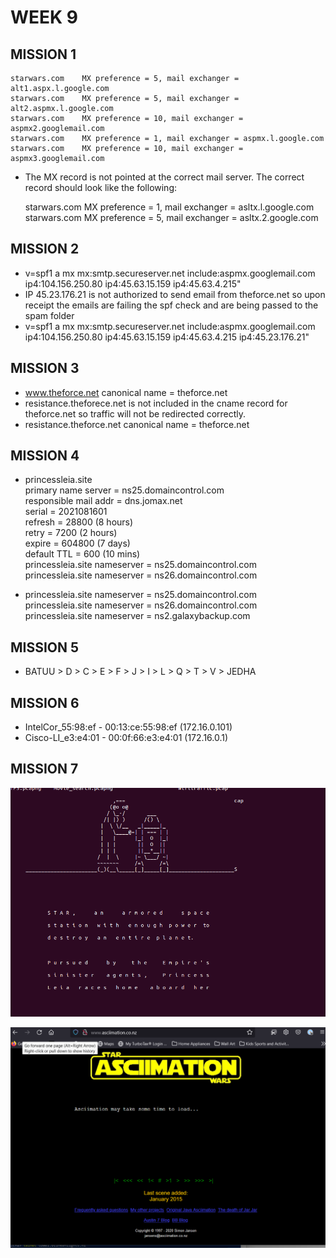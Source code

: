 # WEEK 9

## MISSION 1

    starwars.com    MX preference = 5, mail exchanger = alt1.aspx.l.google.com  
    starwars.com    MX preference = 5, mail exchanger = alt2.aspmx.l.google.com
    starwars.com    MX preference = 10, mail exchanger = aspmx2.googlemail.com
    starwars.com    MX preference = 1, mail exchanger = aspmx.l.google.com
    starwars.com    MX preference = 10, mail exchanger = aspmx3.googlemail.com

- The MX record is not pointed at the correct mail server. The correct record should look like the following:

    starwars.com MX preference = 1, mail exchanger = asltx.l.google.com  
    starwars.com MX preference = 5, mail exchanger = asltx.2.google.com

## MISSION 2

-   v=spf1 a mx mx:smtp.secureserver.net include:aspmx.googlemail.com ip4:104.156.250.80 ip4:45.63.15.159 ip4:45.63.4.215"
-   IP 45.23.176.21 is not authorized to send email from theforce.net so upon receipt the emails are failing the spf check and are being passed to the spam folder
-   v=spf1 a mx mx:smtp.secureserver.net include:aspmx.googlemail.com ip4:104.156.250.80 ip4:45.63.15.159 ip4:45.63.4.215 ip4:45.23.176.21"

## MISSION 3

-   www.theforce.net        canonical name = theforce.net
-   resistance.theforece.net is not included in the cname record for theforce.net so traffic will not be redirected correctly.
-   resistance.theforce.net canonical name = theforce.net

## MISSION 4

- princessleia.site  
primary name server = ns25.domaincontrol.com  
responsible mail addr = dns.jomax.net  
serial  = 2021081601  
refresh = 28800 (8 hours)  
retry   = 7200 (2 hours)  
expire  = 604800 (7 days)  
default TTL = 600 (10 mins)  
princessleia.site       nameserver = ns25.domaincontrol.com  
princessleia.site       nameserver = ns26.domaincontrol.com

-   princessleia.site nameserver = ns25.domaincontrol.com  
princessleia.site nameserver = ns26.domaincontrol.com  
princessleia.site nameserver = ns2.galaxybackup.com

## MISSION 5

-   BATUU > D > C > E > F > J > I > L > Q > T > V > JEDHA

## MISSION 6

-   IntelCor_55:98:ef - 00:13:ce:55:98:ef (172.16.0.101)
-   Cisco-LI_e3:e4:01 - 00:0f:66:e3:e4:01 (172.16.0.1)

## MISSION 7

![Mission_7_result_1](https://github.com/mikehemming/UofM_cybersecurity/blob/main/Week_09_Homework/Mission_7_screenshots/Mission%206_results.png)

![Mission_7_result-2](https://github.com/mikehemming/UofM_cybersecurity/blob/main/Week_09_Homework/Mission_7_screenshots/Mission%206_results_2.png)


